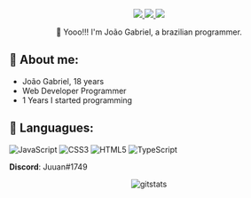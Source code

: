 
<p align="center">
    <a href="https://twitter.com/Juuanzitos">
    <img src="https://img.shields.io/badge/Twitter-307cc5?style=for-the-badge&logo=twitter&logoColor=white"/>
    </a>
    <a href="https://www.linkedin.com/in/juuanzitos/">
    <img src="https://img.shields.io/badge/LinkedIn-307cc5?style=for-the-badge&logo=linkedin&logoColor=white"/>
    </a>
    <img src="https://komarev.com/ghpvc/?username=Juuanzitoos&style=for-the-badge"/>
</p>

<p align="center">
🐧 Yooo!!! I'm João Gabriel, a brazilian programmer.
</p>

## **🐺 About me:**
* João Gabriel, 18 years
* Web Developer Programmer
* 1 Years I started programming

## **📙 Languagues:**
![JavaScript](https://img.shields.io/badge/javascript-%23323330.svg?style=for-the-badge&logo=javascript&logoColor=%23F7DF1E) ![CSS3](https://img.shields.io/badge/css3-%231572B6.svg?style=for-the-badge&logo=css3&logoColor=white) ![HTML5](https://img.shields.io/badge/html5-%23E34F26.svg?style=for-the-badge&logo=html5&logoColor=white) ![TypeScript](https://img.shields.io/badge/typescript-%23007ACC.svg?style=for-the-badge&logo=typescript&logoColor=white)

**Discord**: Juuan#1749

<p align="center">
<img alt=gitstats src="https://github-readme-stats.vercel.app/api?username=Juuanzitoos&theme=graywhite"/>
</p>

